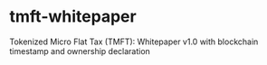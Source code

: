 # tmft-whitepaper
Tokenized Micro Flat Tax (TMFT): Whitepaper v1.0 with blockchain timestamp and ownership declaration
